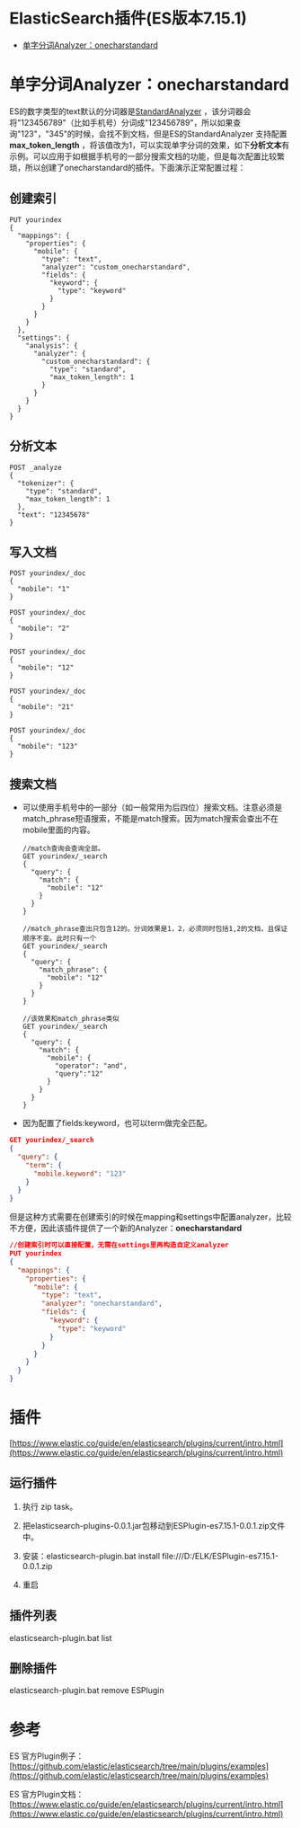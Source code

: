 # ElasticSearch插件(ES版本7.15.1)

* [单字分词Analyzer：onecharstandard](#单字分词analyzeronecharstandard)

# 单字分词Analyzer：onecharstandard

ES的数字类型的text默认的分词器是[StandardAnalyzer](https://www.elastic.co/guide/en/elasticsearch/reference/8.5/analysis-standard-analyzer.html)
，该分词器会将"123456789"（比如手机号）分词成"123456789"，所以如果查询"123"，"345"的时候，会找不到文档，但是ES的StandardAnalyzer 支持配置**max_token_length**
，将该值改为1，可以实现单字分词的效果，如下**分析文本**有示例。可以应用于如根据手机号的一部分搜索文档的功能，但是每次配置比较繁琐，所以创建了onecharstandard的插件。下面演示正常配置过程：

## 创建索引

```
PUT yourindex
{
  "mappings": {
    "properties": {
      "mobile": {
        "type": "text",
        "analyzer": "custom_onecharstandard",
        "fields": {
          "keyword": {
            "type": "keyword"
          }
        }
      }
    }
  },
  "settings": {
    "analysis": {
      "analyzer": {
        "custom_onecharstandard": {
          "type": "standard",
          "max_token_length": 1
        }
      }
    }
  }
}
```

## 分析文本

```
POST _analyze
{
  "tokenizer": {
    "type": "standard",
    "max_token_length": 1
  },
  "text": "12345678"
}
```

## 写入文档

```
POST yourindex/_doc
{
  "mobile": "1"
}

POST yourindex/_doc
{
  "mobile": "2"
}

POST yourindex/_doc
{
  "mobile": "12"
}

POST yourindex/_doc
{
  "mobile": "21"
}

POST yourindex/_doc
{
  "mobile": "123"
}
```

## 搜索文档

- 可以使用手机号中的一部分（如一般常用为后四位）搜索文档。注意必须是match_phrase短语搜索，不能是match搜索。因为match搜索会查出不在mobile里面的内容。

  ```
  //match查询会查询全部。
  GET yourindex/_search
  {
    "query": {
      "match": {
        "mobile": "12"
      }
    }
  }
  
  //match_phrase查出只包含12的。分词效果是1，2，必须同时包括1,2的文档，且保证顺序不变。此时只有一个
  GET yourindex/_search
  {
    "query": {
      "match_phrase": {
        "mobile": "12"
      }
    }
  }
  
  //该效果和match_phrase类似
  GET yourindex/_search
  {
    "query": {
      "match": {
        "mobile": {
          "operator": "and",
          "query":"12"
        }
      }
    }
  }
  ```

- 因为配置了fields:keyword，也可以term做完全匹配。

```json
GET yourindex/_search
{
  "query": {
    "term": {
      "mobile.keyword": "123"
    }
  }
}
```

但是这种方式需要在创建索引的时候在mapping和settings中配置analyzer，比较不方便，因此该插件提供了一个新的Analyzer：**onecharstandard**

```json
//创建索引时可以直接配置，无需在settings里再构造自定义analyzer
PUT yourindex
{
  "mappings": {
    "properties": {
      "mobile": {
        "type": "text",
        "analyzer": "onecharstandard",
        "fields": {
          "keyword": {
            "type": "keyword"
          }
        }
      }
    }
  }
}
```

# 插件

[https://www.elastic.co/guide/en/elasticsearch/plugins/current/intro.html](https://www.elastic.co/guide/en/elasticsearch/plugins/current/intro.html)

## 运行插件

1. 执行 zip task。

2. 把elasticsearch-plugins-0.0.1.jar包移动到ESPlugin-es7.15.1-0.0.1.zip文件中。

3. 安装：elasticsearch-plugin.bat install file:///D:/ELK/ESPlugin-es7.15.1-0.0.1.zip

4. 重启

## 插件列表

elasticsearch-plugin.bat list

## 删除插件

elasticsearch-plugin.bat remove ESPlugin

# 参考

ES
官方Plugin例子：[https://github.com/elastic/elasticsearch/tree/main/plugins/examples](https://github.com/elastic/elasticsearch/tree/main/plugins/examples)

ES
官方Plugin文档：[https://www.elastic.co/guide/en/elasticsearch/plugins/current/intro.html](https://www.elastic.co/guide/en/elasticsearch/plugins/current/intro.html)